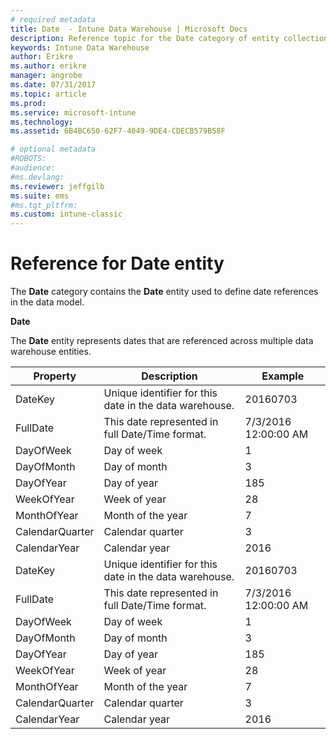```yaml
---
# required metadata
title: Date  - Intune Data Warehouse | Microsoft Docs  
description: Reference topic for the Date category of entity collections in the Intune Data Warehouse API.
keywords: Intune Data Warehouse
author: Erikre
ms.author: erikre
manager: angrobe
ms.date: 07/31/2017
ms.topic: article
ms.prod:
ms.service: microsoft-intune
ms.technology:
ms.assetid: 6B4BC650-62F7-4049-9DE4-CDECB579B58F

# optional metadata
#ROBOTS:
#audience:
#ms.devlang:
ms.reviewer: jeffgilb
ms.suite: ems
#ms.tgt_pltfrm:
ms.custom: intune-classic
---
```


# Reference for Date entity

The **Date** category contains the **Date** entity used to define date references in the data model.

**Date**

The **Date** entity represents dates that are referenced across multiple data warehouse entities.

| Property  | Description | Example |
|---------|------------|--------|
| DateKey | Unique identifier for this date in the data warehouse. | 20160703 |
| FullDate | This date represented in full Date/Time format. | 7/3/2016 12:00:00 AM |
| DayOfWeek | Day of week | 1 |
| DayOfMonth | Day of month | 3 |
| DayOfYear | Day of year | 185 |
| WeekOfYear | Week of year | 28 |
| MonthOfYear | Month of the year | 7 |
| CalendarQuarter | Calendar quarter | 3 |
| CalendarYear | Calendar year | 2016 |
| DateKey | Unique identifier for this date in the data warehouse. | 20160703 |
| FullDate | This date represented in full Date/Time format. | 7/3/2016 12:00:00 AM |
| DayOfWeek | Day of week | 1 |
| DayOfMonth | Day of month | 3 |
| DayOfYear | Day of year | 185 |
| WeekOfYear | Week of year | 28 |
| MonthOfYear | Month of the year | 7 |
| CalendarQuarter | Calendar quarter | 3 |
| CalendarYear | Calendar year | 2016 |
